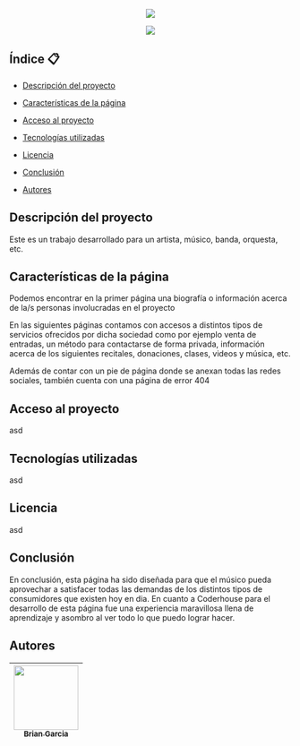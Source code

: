 <p align="center">
  <img src="https://user-images.githubusercontent.com/106332166/192407463-5c586d1c-9212-4c11-a1c5-1bc8b6c598bd.png">
</p>

<p align="center">
  <img src="https://img.shields.io/badge/STATUS-EN%20DESAROLLO-green">
</p>
   
## Índice :clipboard:

* [Descripción del proyecto](#descripción-del-proyecto)

* [Características de la página](#Características-de-la-página)

* [Acceso al proyecto](#acceso-al-proyecto)

* [Tecnologías utilizadas](#tecnologías-utilizadas)

* [Licencia](#licencia)

* [Conclusión](#conclusión)

* [Autores](#autores)

## Descripción del proyecto

Este es un trabajo desarrollado para un artista, músico, banda, orquesta, etc.

## Características de la página

Podemos encontrar en la primer página una biografía o información acerca de la/s personas involucradas en el proyecto

En las siguientes páginas contamos con accesos a distintos tipos de servicios ofrecidos por dicha sociedad como por ejemplo venta de entradas, un método para contactarse de forma privada, información acerca de los siguientes recitales, donaciones, clases, videos y música, etc. 

Además de contar con un pie de página donde se anexan todas las redes sociales, también cuenta con una página de error 404

## Acceso al proyecto

asd

## Tecnologías utilizadas

asd

## Licencia

asd

## Conclusión

En conclusión, esta página ha sido diseñada para que el músico pueda aprovechar a satisfacer todas las demandas de los distintos tipos de consumidores que existen hoy en dia.
En cuanto a Coderhouse para el desarrollo de esta página fue una experiencia maravillosa llena de aprendizaje y asombro al ver todo lo que puedo lograr hacer.

## Autores

| [<img src="https://avatars.githubusercontent.com/u/106332166?s=400&u=af8a2acbf00b65b5d660ea2228a1cb3fdd99e95b&v=4" width=115><br><sub>Brian Garcia</sub>](https://github.com/BrianGarcia26) |
| :---: |
